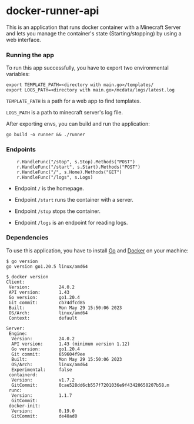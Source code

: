 # docker-runner-api

This is an application that runs docker container with a Minecraft Server and lets you manage the container's state (Starting/stopping) by using a web interface.


### Running the app

To run this app successfully, you have to export two environmental variables:

```
export TEMPLATE_PATH=<directory with main.go>/templates/
export LOGS_PATH=<directory with main.go>/mcdata/logs/latest.log
```

`TEMPLATE_PATH` is a path for a web app to find templates.

`LOGS_PATH` is a path to minecraft server's log file.

After exporting envs, you can build and run the application:

```
go build -o runner && ./runner
```

### Endpoints

```
	r.HandleFunc("/stop", s.Stop).Methods("POST")
	r.HandleFunc("/start", s.Start).Methods("POST")
	r.HandleFunc("/", s.Home).Methods("GET")
	r.HandleFunc("/logs", s.Logs)
```

- Endpoint `/` is the homepage.

- Endpoint `/start` runs the container with a server.

- Endpoint `/stop` stops the container.

- Endpoint `/logs` is an endpoint for reading logs.

### Dependencies

To use this application, you have to install [Go](https://go.dev/doc/install) and [Docker](https://docs.docker.com/engine/install/) on your machine:

```
$ go version
go version go1.20.5 linux/amd64
```

```
$ docker version
Client:
 Version:           24.0.2
 API version:       1.43
 Go version:        go1.20.4
 Git commit:        cb74dfcd85
 Built:             Mon May 29 15:50:06 2023
 OS/Arch:           linux/amd64
 Context:           default

Server:
 Engine:
  Version:          24.0.2
  API version:      1.43 (minimum version 1.12)
  Go version:       go1.20.4
  Git commit:       659604f9ee
  Built:            Mon May 29 15:50:06 2023
  OS/Arch:          linux/amd64
  Experimental:     false
 containerd:
  Version:          v1.7.2
  GitCommit:        0cae528dd6cb557f7201036e9f43420650207b58.m
 runc:
  Version:          1.1.7
  GitCommit:        
 docker-init:
  Version:          0.19.0
  GitCommit:        de40ad0
```